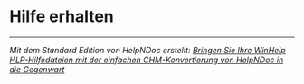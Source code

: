 # Hilfe erhalten


***
_Mit dem Standard Edition von HelpNDoc erstellt: [Bringen Sie Ihre WinHelp HLP-Hilfedateien mit der einfachen CHM-Konvertierung von HelpNDoc in die Gegenwart](<https://www.helpndoc.com/de/schritt-fuer-schritt-anleitungen/so-konvertieren-sie-eine-winhelp-hlp-hilfedatei-in-eine-chm-hilfedatei-html-help/>)_

